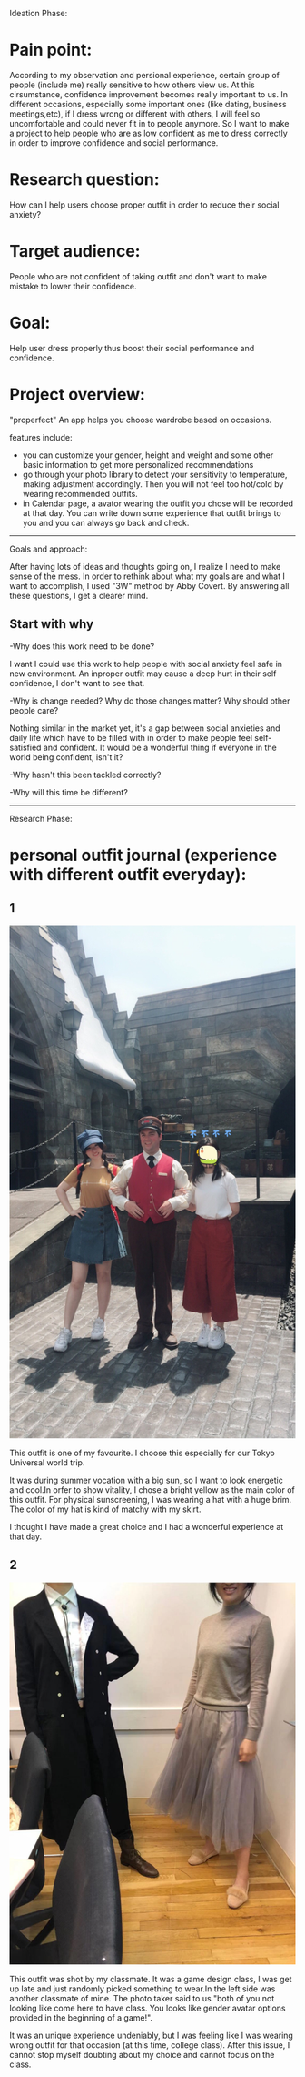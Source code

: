 Ideation Phase:

# Pain point: 
According to my observation and persional experience, certain group of people (include me) really sensitive to how others view us. At this cirsumstance, confidence improvement becomes really important to us. 
In different occasions, especially some important ones (like dating, business meetings,etc), if I dress wrong or different with others, I will feel so uncomfortable and could never fit in to people anymore.
So I want to make a project to help people who are as low confident as me to dress correctly in order to improve confidence and social performance.

# Research question:
How can I help users choose proper outfit in order to reduce their social anxiety?


# Target audience:
People who are not confident of taking outfit and don't want to make mistake to lower their confidence.

# Goal:
Help user dress properly thus boost their social performance and confidence.

# Project overview:
"properfect"
An app helps you choose wardrobe based on occasions.

features include:
- you can customize your gender, height and weight and some other basic information to get more personalized recommendations
- go through your photo library to detect your sensitivity to temperature, making adjustment accordingly. Then you will not feel too hot/cold by wearing recommended outfits.
- in Calendar page, a avator wearing the outfit you chose will be recorded at that day. You can write down some experience that outfit brings to you and you can always go back and check.



----------------------------------------------
Goals and approach:

After having lots of ideas and thoughts going on, I realize I need to make sense of the mess. In order to rethink about what my goals are and what I want to accomplish, I used "3W" method by Abby Covert. By answering all these questions, I get a clearer mind.

## Start with why
-Why does this work need to be done?

 I want I could use this work to help people with social anxiety feel safe in new environment. An inproper outfit may cause a deep hurt in their self confidence, I don't want to see that. 
 
-Why is change needed? Why do those changes matter? Why should other people care?

 Nothing similar in the market yet, it's a gap between social anxieties and daily life which have to be filled with in order to make people feel self-satisfied and confident. It would be a wonderful thing if everyone in the world being confident, isn't it?
 
-Why hasn't this been tackled correctly?



-Why will this time be different?

----------------------------------------------
Research Phase:

# personal outfit journal (experience with different outfit everyday):

##  1

![First outfit](IMG_0440.jpg)

This outfit is one of my favourite. I choose this especially for our Tokyo Universal world trip. 

It was during summer vocation with a big sun, so I want to look energetic and cool.In orfer to show vitality, I chose a bright yellow as the main color of this outfit. For physical sunscreening, I was wearing a hat with a huge brim. The color of my hat is kind of matchy with my skirt.

I thought I have made a great choice and I had a wonderful experience at that day. 

##  2


![Second outfit](IMG_8953.jpg)

This outfit was shot by my classmate. It was a game design class, I was get up late and just randomly picked something to wear.In the left side was another classmate of mine. The photo taker said to us "both of you not looking like come here to have class. You looks like gender avatar options provided in the beginning of a game!". 

It was an unique experience undeniably, but I was feeling like I was wearing wrong outfit for that occasion (at this time, college class). After this issue, I cannot stop myself doubting about my choice and cannot focus on the class. 
